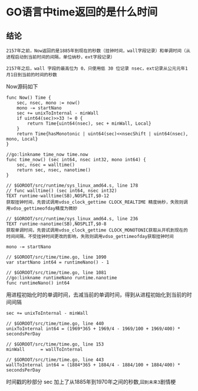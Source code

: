 # GO语言中time返回的是什么时间

## 结论
    2157年之前，Now返回的是1885年到现在的秒数（挂钟时间，wall字段记录）和单调时间（从进程启动到当前时间的间隔，单位纳秒，ext字段记录）

    2157年之后，wall 字段的最高位为 0，只使用低 30 位记录 nsec，ext记录从公元元年1月1日到当前的时间的秒数


Now源码如下

```
func Now() Time {
    sec, nsec, mono := now()
    mono -= startNano
    sec += unixToInternal - minWall
    if uint64(sec)>>33 != 0 {
        return Time{uint64(nsec), sec + minWall, Local}
    }
    return Time{hasMonotonic | uint64(sec)<<nsecShift | uint64(nsec), mono, Local}
}

//go:linkname time_now time.now
func time_now() (sec int64, nsec int32, mono int64) {
	sec, nsec = walltime()
	return sec, nsec, nanotime()
}

// $GOROOT/src/runtime/sys_linux_amd64.s, line 178
// func walltime() (sec int64, nsec int32)
TEXT runtime·walltime(SB),NOSPLIT,$0-12
获取挂钟时间，先尝试调用vdso_clock_gettime CLOCK_REALTIME 精度纳秒，失败则调用vdso_gettimeofday精度为微妙

// $GOROOT/src/runtime/sys_linux_amd64.s, line 236
TEXT runtime·nanotime(SB),NOSPLIT,$0-8
获取单调时间，先尝试调用vdso_clock_gettime CLOCK_MONOTONIC获取从开机到现在的时间间隔，不受挂钟时间更改的影响，失败则调用vdso_gettimeofday获取挂钟时间
```

```
mono -= startNano

// $GOROOT/src/time/time.go, line 1090
var startNano int64 = runtimeNano() - 1

// $GOROOT/src/time/time.go, line 1081
//go:linkname runtimeNano runtime.nanotime
func runtimeNano() int64
```
用进程初始化时的单调时间，去减当前的单调时间，得到从进程初始化到当前的时间间隔

```
sec += unixToInternal - minWall

// $GOROOT/src/time/time.go, line 440
unixToInternal int64 = (1969*365 + 1969/4 - 1969/100 + 1969/400) * secondsPerDay

// $GOROOT/src/time/time.go, line 153
minWall      = wallToInternal

// $GOROOT/src/time/time.go, line 443
wallToInternal int64 = (1884*365 + 1884/4 - 1884/100 + 1884/400) * secondsPerDay
```

时间戳的秒部分 sec 加上了从1885年到1970年之间的秒数,`回到未来3`剧情梗